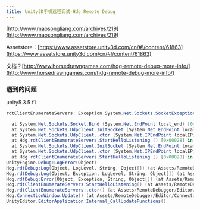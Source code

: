 ```yaml
---
title: Unity3D手机远程调试-Hdg Remote Debug
---
```


[http://www.maosongliang.com/archives/219](http://www.maosongliang.com/archives/219)



Assetstore：[https://www.assetstore.unity3d.com/cn/#!/content/61863](https://www.assetstore.unity3d.com/cn/#!/content/61863)

文档？[http://www.horsedrawngames.com/hdg-remote-debug-more-info/](http://www.horsedrawngames.com/hdg-remote-debug-more-info/)

### 遇到的问题

unity5.3.5 f1

```c#
rdtClientEnumerateServers: Exception System.Net.Sockets.SocketException: 通常每个套接字地址(协议/网络地址/端口)只允许使用一次。

  at System.Net.Sockets.Socket.Bind (System.Net.EndPoint local_end) [0x00000] in <filename unknown>:0 
  at System.Net.Sockets.UdpClient.InitSocket (System.Net.EndPoint localEP) [0x00000] in <filename unknown>:0 
  at System.Net.Sockets.UdpClient..ctor (System.Net.IPEndPoint localEP) [0x00000] in <filename unknown>:0 
  at Hdg.rdtClientEnumerateServers.StartHelloListening () [0x00028] in D:\Git\UnityRemoteDebugger\Assets\RemoteDebugger\Editor\rdtClientEnumerateServers.cs:80    at System.Net.Sockets.Socket.Bind (System.Net.EndPoint local_end) [0x00000] in <filename unknown>:0 
  at System.Net.Sockets.UdpClient.InitSocket (System.Net.EndPoint localEP) [0x00000] in <filename unknown>:0 
  at System.Net.Sockets.UdpClient..ctor (System.Net.IPEndPoint localEP) [0x00000] in <filename unknown>:0 
  at Hdg.rdtClientEnumerateServers.StartHelloListening () [0x00028] in D:\Git\UnityRemoteDebugger\Assets\RemoteDebugger\Editor\rdtClientEnumerateServers.cs:80 
UnityEngine.Debug:LogError(Object)
Hdg.rdtDebug:Log(Object, LogLevel, String, Object[]) (at Assets/RemoteDebugger/rdtDebug.cs:74)
Hdg.rdtDebug:Log(Object, Exception, LogLevel, String, Object[]) (at Assets/RemoteDebugger/rdtDebug.cs:90)
Hdg.rdtDebug:Error(Object, Exception, String, Object[]) (at Assets/RemoteDebugger/rdtDebug.cs:34)
Hdg.rdtClientEnumerateServers:StartHelloListening() (at Assets/RemoteDebugger/Editor/rdtClientEnumerateServers.cs:85)
Hdg.rdtClientEnumerateServers:.ctor() (at Assets/RemoteDebugger/Editor/rdtClientEnumerateServers.cs:22)
Hdg.ConnectionWindow:Update() (at Assets/RemoteDebugger/Editor/ConnectionWindow.cs:645)
UnityEditor.EditorApplication:Internal_CallUpdateFunctions()
```